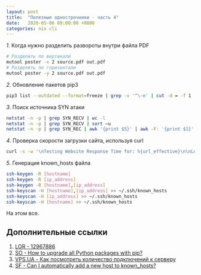 ```yaml
---
layout: post
title:  "Полезные однострочники - часть 4"
date:   2020-05-06 09:00:00 +0800
categories: nix cli
---
```


*1*. Когда нужно разделить развороты внутри файла PDF

  ```sh
  # Разделить по вертикали
  mutool poster -x 2 source.pdf out.pdf
  # Разделить по горизонтали
  mutool poster -y 2 source.pdf out.pdf
  ```

*2*. Обновление пакетов pip3

  ```sh
  pip3 list --outdated --format=freeze | grep -v '^\-e' | cut -d = -f 1  | xargs -n1 pip3 install -U
  ```

*3*. Поиск источника SYN атаки

  ```sh
  netstat -n -p | grep SYN_RECV | wc -l
  netstat -n -p | grep SYN_RECV | sort –u
  netstat -n -p | grep SYN_REC | awk '{print $5}' | awk -F: '{print $1}'
  ```

*4*. Проверка скорости загрузки сайта, используя curl

  ```sh
  curl -s -w '\nTesting Website Response Time for: %{url_effective}\n\nLookup Time:\t\t%{time_namelookup}\nConnect Time:\t\t%{time_connect}\nPre-transfer Time:\t%{time_pretransfer}\nStart-transfer Time:\t%{time_starttransfer}\n\nTotal Time:\t\t%{time_total}\n' -o /dev/null https://SITE_URL
  ```

*5*. Генерация known_hosts файла

  ```sh
  ssh-keygen -R [hostname]
  ssh-keygen -R [ip_address]
  ssh-keygen -R [hostname],[ip_address]
  ssh-keyscan -H [hostname],[ip_address] >> ~/.ssh/known_hosts
  ssh-keyscan -H [ip_address] >> ~/.ssh/known_hosts
  ssh-keyscan -H [hostname] >> ~/.ssh/known_hosts
  ```

На этом все.

## Дополнительные ссылки

1. [LOR - 12967886](https://www.linux.org.ru/forum/talks/12967886)
2. [SO - How to upgrade all Python packages with pip?](https://stackoverflow.com/questions/2720014/how-to-upgrade-all-python-packages-with-pip)
3. [VPS.UA - Как посмотреть количество подключений к серверу](https://vps.ua/wiki/view-connections-server/)
4. [SF - Can I automatically add a new host to known_hosts?](https://serverfault.com/questions/132970/can-i-automatically-add-a-new-host-to-known-hosts)
